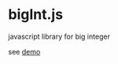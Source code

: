 # bigInt.js

javascript library for big integer

see [demo](http://leungwensen.github.io/bigInt.js)

